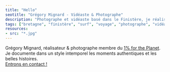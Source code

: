 ```yaml
---
title: "Hello"
seotitle: "Grégory Mignard - Vidéaste & Photographe"
description: "Photographe et vidéaste basé dans le Finistère, je réalise des images outdoor et documente des histoires authentiques."
tags: ["bretagne", "finistère", "surf", "voyage", "photographe", "vidéaste", "outdoor", "storytelling", "photographie", "microaventures", "océan"]
resources:
- src: "*.jpg"
---
```


Grégory Mignard, réalisateur & photographe membre du [1% for the Planet](https://www.onepercentfortheplanet.fr).  
Je documente dans un style intemporel les moments authentiques et les belles histoires.   
[Entrons en contact !](mailto:hello@gregorymignard.com)
